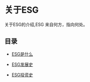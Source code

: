 # 关于ESG


关于ESG的介绍,ESG 来自何方，指向何处。

## 目录

- [ESG是什么](ESG.md)

- [ESG发展史](ESG-history.md)

- [ESG投资史](ESG-investment-history.md)

